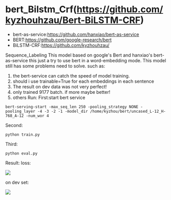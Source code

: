 # bert_Bilstm_Crf(https://github.com/kyzhouhzau/Bert-BiLSTM-CRF)
+ bert-as-service:https://github.com/hanxiao/bert-as-service
+ BERT:https://github.com/google-research/bert
+ BiLSTM-CRF:https://github.com/kyzhouhzau/

Sequence_Labeling
This model based on google's Bert and hanxiao's bert-as-service this just a try to use bert in a word-embedding mode.
This model still has some problems need to solve.
such as:
1. the bert-service can catch the speed of model training.
2. should i use trainable=True for each embeddings in each sentence
3. The result on dev data was not very perfect!
4. only trained 9177 batch. if more maybe better!
5. others
Run:
First:start bert service
```
bert-serving-start -max_seq_len 250 -pooling_strategy NONE -pooling_layer -4 -3 -2 -1 -model_dir /home/kyzhou/bert/uncased_L-12_H-768_A-12 -num_wor 4
```
Second:
```
python train.py
```
Third:
```
python eval.py
```
Result:
loss:

![](./_image/2018-12-18-20-35-30.jpg)

on dev set:

![](./_image/2018-12-18-20-57-23.jpg)


